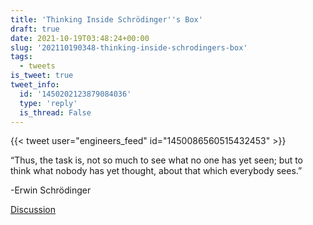 ```yaml
---
title: 'Thinking Inside Schrödinger''s Box'
draft: true
date: 2021-10-19T03:48:24+00:00
slug: '202110190348-thinking-inside-schrodingers-box'
tags:
  - tweets
is_tweet: true
tweet_info:
  id: '1450202123879084036'
  type: 'reply'
  is_thread: False
---
```




{{< tweet user="engineers_feed" id="1450086560515432453" >}}

“Thus, the task is, not so much to see what no one has yet seen; but to think what nobody has yet thought, about that which everybody sees.” 

-Erwin Schrödinger

[Discussion](https://x.com/sytelus/status/1450202123879084036)
